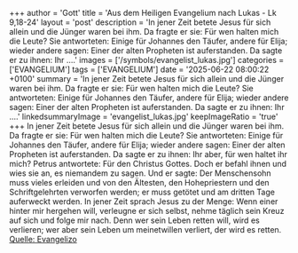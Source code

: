 +++
author = 'Gott'
title = 'Aus dem Heiligen Evangelium nach Lukas - Lk 9,18-24'
layout = 'post'
description = 'In jener Zeit betete Jesus für sich allein und die Jünger waren bei ihm. Da fragte er sie: Für wen halten mich die Leute? Sie antworteten: Einige für Johannes den Täufer, andere für Elija; wieder andere sagen: Einer der alten Propheten ist auferstanden. Da sagte er zu ihnen: Ihr ....'
images = ['/symbols/evangelist_lukas.jpg']
categories = ['EVANGELIUM']
tags = ['EVANGELIUM']
date = '2025-06-22 08:00:22 +0100'
summary = 'In jener Zeit betete Jesus für sich allein und die Jünger waren bei ihm. Da fragte er sie: Für wen halten mich die Leute? Sie antworteten: Einige für Johannes den Täufer, andere für Elija; wieder andere sagen: Einer der alten Propheten ist auferstanden. Da sagte er zu ihnen: Ihr ....'
linkedsummaryImage = 'evangelist_lukas.jpg'
keepImageRatio = 'true'
+++
In jener Zeit betete Jesus für sich allein und die Jünger waren bei ihm. Da fragte er sie: Für wen halten mich die Leute?
Sie antworteten: Einige für Johannes den Täufer, andere für Elija; wieder andere sagen: Einer der alten Propheten ist auferstanden.
Da sagte er zu ihnen: Ihr aber, für wen haltet ihr mich? Petrus antwortete: Für den Christus Gottes.<!--more-->
Doch er befahl ihnen und wies sie an, es niemandem zu sagen.
Und er sagte: Der Menschensohn muss vieles erleiden und von den Ältesten, den Hohepriestern und den Schriftgelehrten verworfen werden; er muss getötet und am dritten Tage auferweckt werden.
In jener Zeit sprach Jesus zu der Menge: Wenn einer hinter mir hergehen will, verleugne er sich selbst, nehme täglich sein Kreuz auf sich und folge mir nach.
Denn wer sein Leben retten will, wird es verlieren; wer aber sein Leben um meinetwillen verliert, der wird es retten.<br> [Quelle: Evangelizo](https://evangeliumtagfuertag.org/DE/gospel)
